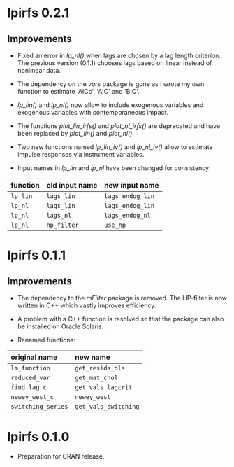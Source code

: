 # lpirfs 0.2.1
## Improvements

* Fixed an error in *lp_nl()* when lags are chosen by a lag length criterion. 
  The previous version (0.1.1) chooses lags based on linear instead of 
  nonlinear data.

* The dependency on the *vars* package is gone as I wrote my own function to estimate
  'AICc', 'AIC' and 'BIC'. 

* *lp_lin()* and *lp_nl()* now allow to include exogenous variables and exogenous variables
  with contemporaneous impact. 

* The functions *plot_lin_irfs()* and *plot_nl_irfs()* are deprecated and have been 
  replaced by *plot_lin()* and *plot_nl()*.

* Two new functions named *lp_lin_iv()* and *lp_nl_iv()* allow to estimate 
  impulse responses via instrument variables.

* Input names in *lp_lin* and *lp_nl* have been changed for consistency:

function | old input name | new input name
:--------|:-------------  |:------------- 
`lp_lin` | `lags_lin`     | `lags_endog_lin`
`lp_nl`  | `lags_lin`     | `lags_endog_lin`
`lp_nl`  | `lags_nl`      | `lags_endog_nl`
`lp_nl`  | `hp_filter`    | `use_hp`



# lpirfs 0.1.1
## Improvements

* The dependency to the *mFilter* package is removed.  The HP-filter is now written in C++ which 
vastly improves efficiency. 

* A problem with a C++ function is resolved so that the package can also be installed on Oracle Solaris. 

* Renamed functions:

original name | new name |
:--------|:------------- 
`lm_function`       | `get_resids_ols` 
`reduced_var`       | `get_mat_chol`
`find_lag_c`        | `get_vals_lagcrit`
`newey_west_c`      | `newey_west`
`switching_series`  | `get_vals_switching`
 

# lpirfs 0.1.0
* Preparation for CRAN release.
